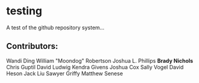 # testing
A test of the github repository system...

## Contributors:
Wandi Ding
William "Moondog" Robertson
Joshua L. Phillips
**Brady Nichols**
Chris Guptil
David Ludwig
Kendra Givens 
Joshua Cox
Sally Vogel
David Heson
Jack Liu
Sawyer Griffy
Matthew Senese
